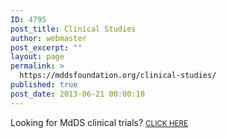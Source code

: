 ```yaml
---
ID: 4795
post_title: Clinical Studies
author: webmaster
post_excerpt: ""
layout: page
permalink: >
  https://mddsfoundation.org/clinical-studies/
published: true
post_date: 2013-06-21 00:00:10
---
```

Looking for MdDS clinical trials? <a href="https://clinicaltrials.gov/ct2/results?cond=Mal+de+Debarquement&amp;term=&amp;cntry1=NA%3AUS&amp;state1=&amp;recrs="><small>CLICK HERE</small></a>